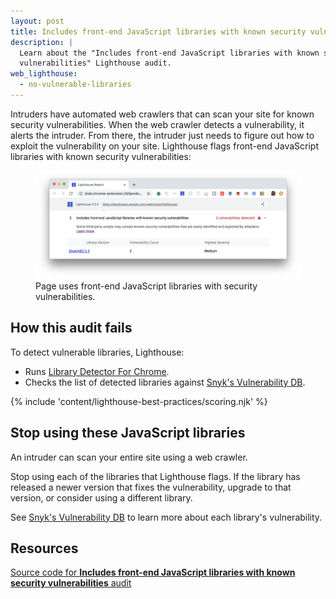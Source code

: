 ```yaml
---
layout: post
title: Includes front-end JavaScript libraries with known security vulnerabilities
description: |
  Learn about the "Includes front-end JavaScript libraries with known security
  vulnerabilities" Lighthouse audit.
web_lighthouse:
  - no-vulnerable-libraries
---
```


Intruders have automated web crawlers that can scan your site
for known security vulnerabilities.
When the web crawler detects a vulnerability,
it alerts the intruder.
From there,
the intruder just needs to figure out how to exploit the vulnerability on your site.
Lighthouse flags front-end JavaScript libraries with known security vulnerabilities:

<figure class="w-figure">
  <img class="w-screenshot w-screenshot--filled" src="no-vulnerable-libraries.png" alt="Lighthouse audit showing any front-end JavaScript libraries with known security vulnerabilities used by the page">
  <figcaption class="w-figcaption">
    Page uses front-end JavaScript libraries with security vulnerabilities.
  </figcaption>
</figure>

## How this audit fails

To detect vulnerable libraries, Lighthouse:

- Runs [Library Detector For Chrome](https://www.npmjs.com/package/js-library-detector).
- Checks the list of detected libraries against
[Snyk's Vulnerability DB](https://snyk.io/vuln?packageManager=all).

{% include 'content/lighthouse-best-practices/scoring.njk' %}

## Stop using these JavaScript libraries

An intruder can scan your entire site using a web crawler.

Stop using each of the libraries that Lighthouse flags.
If the library has released a newer version that fixes the vulnerability,
upgrade to that version, or consider using a different library.

See [Snyk's Vulnerability DB](https://snyk.io/vuln?packageManager=all)
to learn more about each library's vulnerability.

## Resources

[Source code for **Includes front-end JavaScript libraries with known security vulnerabilities** audit](https://github.com/GoogleChrome/lighthouse/blob/master/lighthouse-core/audits/dobetterweb/no-vulnerable-libraries.js)
